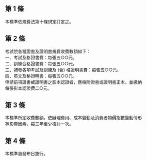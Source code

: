 第 1 條
-------
本標準依規費法第十條規定訂定之。

第 2 條
-------
考試院各種證書及證明書規費收費數額如下：  
一、考試及格證書費：每張五○○元。  
二、訓練合格證書費：每張五○○元。  
三、補發各項考試及訓練及 (合) 格證明書費：每張五○○元。  
四、英文及格證明書：每張五○○元。  
申請前項證書或證明書之影本認證者，應檢附證書或證明書正本，並繳納  
每張影本認證費二○元。

第 3 條
-------
本標準所定收費數額，依辦理費用、成本變動及消費者物價指數變動情形  
等影響因素，每三年至少檢討一次。

第 4 條
-------
本標準自發布日施行。

